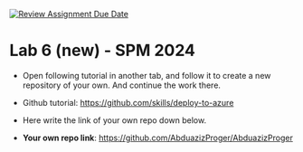 [![Review Assignment Due Date](https://classroom.github.com/assets/deadline-readme-button-22041afd0340ce965d47ae6ef1cefeee28c7c493a6346c4f15d667ab976d596c.svg)](https://classroom.github.com/a/GlIkVqHJ)
# Lab 6 (new) - SPM 2024

* Open following tutorial in another tab, and follow it to create a new repository of your own. And continue the work there.

* Github tutorial: https://github.com/skills/deploy-to-azure 
 
* Here write the link of your own repo down below.
* **Your own repo link**: 
https://github.com/AbduazizProger/AbduazizProger
